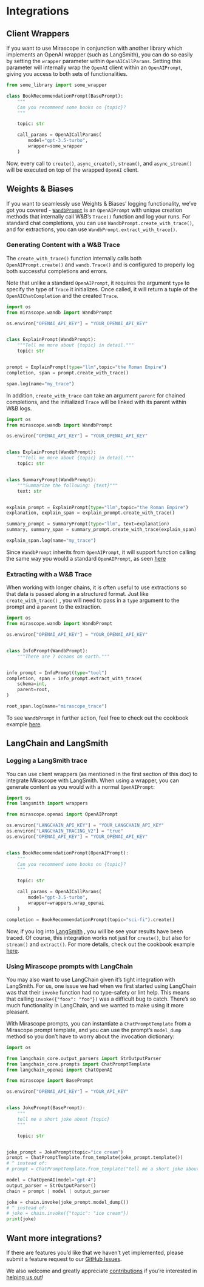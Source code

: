 # Integrations

## Client Wrappers

If you want to use Mirascope in conjunction with another library which implements an OpenAI wrapper (such as LangSmith), you can do so easily by setting the `wrapper` parameter within `OpenAICallParams`. Setting this parameter will internally wrap the `OpenAI` client within an `OpenAIPrompt`, giving you access to both sets of functionalities.

```python
from some_library import some_wrapper

class BookRecommendationPrompt(BasePrompt):
    """
    Can you recommend some books on {topic}?
    """

    topic: str

    call_params = OpenAICallParams(
		model="gpt-3.5-turbo",
		wrapper=some_wrapper
	)
```

Now, every call to `create()`, `async_create()`, `stream()`, and `async_stream()` will be executed on top of the wrapped `OpenAI` client.

## Weights & Biases

If you want to seamlessly use Weights & Biases’ logging functionality, we’ve got you covered -  [`WandbPrompt`](../api/wandb/prompt.md#mirascope.wandb.prompt.WandbPrompt) is an `OpenAIPrompt` with unique creation methods that internally call W&B’s `Trace()` function and log your runs. For standard chat completions, you can use `WandbPrompt.create_with_trace()`, and for extractions, you can use `WandbPrompt.extract_with_trace()`.

### Generating Content with a W&B Trace

The `create_with_trace()` function internally calls both `OpenAIPrompt.create()` and `wandb.Trace()` and is configured to properly log both successful completions and errors. 

Note that unlike a standard `OpenAIPrompt`, it requires the argument `type` to specify the type of `Trace` it initializes.  Once called, it will return a tuple of the `OpenAIChatCompletion`  and the created `Trace`. 

```python
import os
from mirascope.wandb import WandbPrompt

os.environ["OPENAI_API_KEY"] = "YOUR_OPENAI_API_KEY"


class ExplainPrompt(WandbPrompt):
	"""Tell me more about {topic} in detail."""
	topic: str


prompt = ExplainPrompt(type="llm",topic="the Roman Empire")
completion, span = prompt.create_with_trace()

span.log(name="my_trace")
```

In addition, `create_with_trace` can take an argument  `parent` for chained completions, and the initialized `Trace` will be linked with its parent within W&B logs. 

```python
import os
from mirascope.wandb import WandbPrompt

os.environ["OPENAI_API_KEY"] = "YOUR_OPENAI_API_KEY"


class ExplainPrompt(WandbPrompt):
	"""Tell me more about {topic} in detail."""
	topic: str


class SummaryPrompt(WandbPrompt):
	"""Summarize the following: {text}"""
	text: str


explain_prompt = ExplainPrompt(type="llm",topic="the Roman Empire")
explanation, explain_span = explain_prompt.create_with_trace()

summary_prompt = SummaryPrompt(type="llm", text=explanation)
summary, summary_span = summary_prompt.create_with_trace(explain_span)

explain_span.log(name="my_trace")
```

Since `WandbPrompt` inherits from `OpenAIPrompt`, it will support function calling the same way you would a standard `OpenAIPrompt`, as seen [here](tools_(function_calling).md)

### Extracting with a W&B Trace

When working with longer chains, it is often useful to use extractions so that data is passed along in a structured format. Just like `create_with_trace()` , you will need to pass in a `type` argument to the prompt and a `parent` to the extraction.

```python
import os
from mirascope.wandb import WandbPrompt

os.environ["OPENAI_API_KEY"] = "YOUR_OPENAI_API_KEY"


class InfoPrompt(WandbPrompt):
	"""There are 7 oceans on earth."""


info_prompt = InfoPrompt(type="tool")
completion, span = info_prompt.extract_with_trace(
	schema=int,
	parent=root,
)

root_span.log(name="mirascope_trace")
```

To see `WandbPrompt` in further action, feel free to check out the cookbook example [here](../cookbook/wandb_chain.md).

## LangChain and LangSmith

### Logging a LangSmith trace

You can use client wrappers (as mentioned in the first section of this doc) to integrate Mirascope with LangSmith. When using a wrapper, you can generate content as you would with a normal `OpenAIPrompt`:

```python
import os
from langsmith import wrappers

from mirascope.openai import OpenAIPrompt

os.environ["LANGCHAIN_API_KEY"] = "YOUR_LANGCHAIN_API_KEY"
os.environ["LANGCHAIN_TRACING_V2"] = "true"
os.environ["OPENAI_API_KEY"] = "YOUR_OPENAI_API_KEY"


class BookRecommendationPrompt(OpenAIPrompt):
    """
    Can you recommend some books on {topic}?
    """

    topic: str

    call_params = OpenAICallParams(
	    model="gpt-3.5-turbo",
		wrapper=wrappers.wrap_openai
	)

completion = BookRecommendationPrompt(topic="sci-fi").create()
```

Now, if you log into [LangSmith](https://smith.langchain.com/) , you will be see your results have been traced. Of course, this integration works not just for `create()`, but also for `stream()` and `extract()`. For more details, check out the cookbook example [here](../cookbook/langsmith.md).

### Using Mirascope prompts with LangChain

You may also want to use LangChain given it’s tight integration with LangSmith. For us, one issue we had when we first started using LangChain was that their `invoke` function had no type-safety or lint help. This means that calling `invoke({"foox": "foo"})` was a difficult bug to catch. There’s so much functionality in LangChain, and we wanted to make using it more pleasant.

With Mirascope prompts, you can instantiate a `ChatPromptTemplate` from a Mirascope prompt template, and you can use the prompt’s `model_dump` method so you don’t have to worry about the invocation dictionary:

```python
import os

from langchain_core.output_parsers import StrOutputParser
from langchain_core.prompts import ChatPromptTemplate
from langchain_openai import ChatOpenAI

from mirascope import BasePrompt

os.environ["OPENAI_API_KEY"] = "YOUR_API_KEY"


class JokePrompt(BasePrompt):
    """
    tell me a short joke about {topic}
    """

    topic: str


joke_prompt = JokePrompt(topic="ice cream")
prompt = ChatPromptTemplate.from_template(joke_prompt.template())
# ^ instead of:
# prompt = ChatPromptTemplate.from_template("tell me a short joke about {topic}")

model = ChatOpenAI(model="gpt-4")
output_parser = StrOutputParser()
chain = prompt | model | output_parser

joke = chain.invoke(joke_prompt.model_dump())
# ^ instead of:
# joke = chain.invoke({"topic": "ice cream"})
print(joke)
```

## Want more integrations?

If there are features you’d like that we haven’t yet implemented, please submit a feature request to our [GitHub Issues](https://github.com/Mirascope/mirascope/issues).

We also welcome and greatly appreciate [contributions](../CONTRIBUTING.md) if you’re interested in [helping us out](../HELP.md)!
